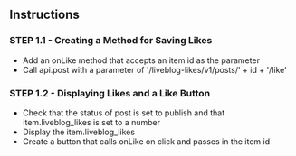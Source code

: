 ## Instructions

### STEP 1.1 - Creating a Method for Saving Likes
- Add an onLike method that accepts an item id as the parameter
- Call api.post with a parameter of '/liveblog-likes/v1/posts/' + id + '/like'

### STEP 1.2 - Displaying Likes and a Like Button
- Check that the status of post is set to publish and that item.liveblog_likes is set to a number
- Display the item.liveblog_likes
- Create a button that calls onLike on click and passes in the item id
